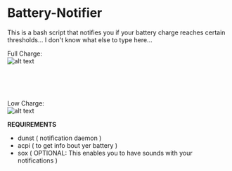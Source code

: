 # Battery-Notifier

This is a bash script that notifies you if your battery charge reaches certain thresholds... I don't know what else to type here... 

Full Charge:<br>
![alt text](https://github.com/Jiei-720p/i3wm-Battery-Notification/blob/main/FullCharge.png?raw=true) 

<br>
<br>
<br>

Low Charge:<br>
![alt text](https://github.com/Jiei-720p/i3wm-Battery-Notification/blob/main/LowCharge.png?raw=true) 


<b>
REQUIREMENTS
</b>

<ul>
  <li>
    dunst ( notification daemon ) </li>
  
  <li>
    acpi ( to get info bout yer battery ) </li>
  
  <li>
    sox ( OPTIONAL: This enables you to have sounds with your notifications ) </li>
</ul>
